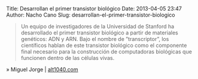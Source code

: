Title: Desarrollan el primer transistor biológico
Date: 2013-04-05 23:47
Author: Nacho Cano
Slug: desarrollan-el-primer-transistor-biologico

> Un equipo de investigadores de la Universidad de Stanford ha
> desarrollado el primer transistor biológico a partir de materiales
> genéticos: ADN y ARN. Bajo el nombre de ”transcriptor”, los
> científicos hablan de este transistor biológico como el componente
> final necesario para la construcción de computadoras biológicas que
> funcionen dentro de las células vivas.

» Miguel Jorge | [alt1040.com][]

  [alt1040.com]: http://alt1040.com/2013/04/primer-transistor-biologico
    "Desarrollan el primer transistor biológico"
